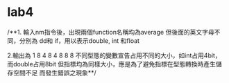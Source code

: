 # lab4
/**1. 輸入nm指令後，出現兩個function名稱均為average
但後面的英文字母不同，分別為 dd和 if，用以表示double, int 和float

2.輸出為 1  8
         4  8
         4  8
         8  8
不同型態的變數宣告占用不同的大小，如int占用4bit，而double占用8bit
但指標均為同樣大小，應是為了避免指標在型態轉換時產生儲存空間不足
而發生錯誤之現象**/
